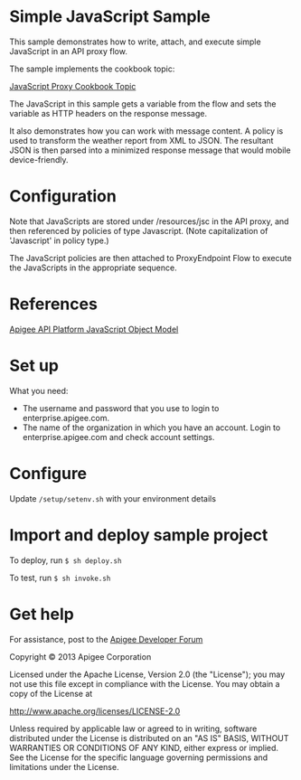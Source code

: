 # Simple JavaScript Sample

This sample demonstrates how to write, attach, and execute simple JavaScript in
an API proxy flow. 

The sample implements the cookbook topic:

[JavaScript Proxy Cookbook Topic](http://apigee.com/docs/api-platform/content/use-javascript-customize-api)

The JavaScript in this sample gets a variable from the flow and sets the variable 
as HTTP headers on the response message.

It also demonstrates how you can work with message content. A policy is used to 
transform the weather report from XML to JSON. The resultant JSON is then parsed
into a minimized response message that would mobile device-friendly.

# Configuration

Note that JavaScripts are stored under /resources/jsc in the API proxy, and then 
referenced by policies of type Javascript. (Note capitalization of 'Javascript' in 
policy type.)

The JavaScript policies are then attached to ProxyEndpoint Flow to execute the 
JavaScripts in the appropriate sequence.

# References

[Apigee API Platform JavaScript Object Model](https://apigee.com/docs/enterprise/content/apigee-javascript-object-model)



# Set up

What you need:

* The username and password that you use to login to enterprise.apigee.com.
* The name of the organization in which you have an account. Login to 
  enterprise.apigee.com and check account settings.

# Configure 

Update `/setup/setenv.sh` with your environment details

# Import and deploy sample project

To deploy, run `$ sh deploy.sh`

To test, run `$ sh invoke.sh`

# Get help

For assistance, post to the [Apigee Developer Forum](http://support.apigee.com)

Copyright © 2013 Apigee Corporation

Licensed under the Apache License, Version 2.0 (the "License"); you may not use
this file except in compliance with the License. You may obtain a copy
of the License at

http://www.apache.org/licenses/LICENSE-2.0

Unless required by applicable law or agreed to in writing, software
distributed under the License is distributed on an "AS IS" BASIS,
WITHOUT WARRANTIES OR CONDITIONS OF ANY KIND, either express or implied.
See the License for the specific language governing permissions and
limitations under the License.
